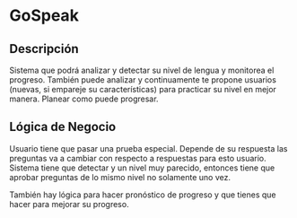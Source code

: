 # GoSpeak
## Descripción
Sistema que podrá analizar y detectar su nivel de lengua y monitorea el progreso. También puede analizar y continuamente te propone usuarios (nuevas, si empareje su características) para practicar su nivel en mejor manera. 
  Planear como puede progresar.

## Lógica de Negocio
Usuario tiene que pasar una prueba especial. Depende de su respuesta las preguntas va a cambiar con respecto a respuestas para esto usuario. Sistema tiene que detectar y un nivel muy parecido, entonces tiene que aprobar preguntas de lo mismo nivel no solamente uno vez.

  También hay lógica para hacer pronóstico de progreso y que tienes que hacer para mejorar su progreso.
